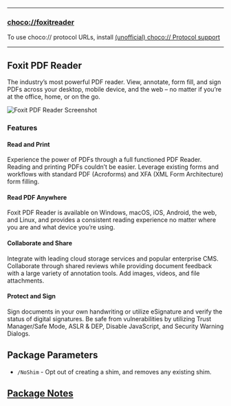 
---

### [choco://foxitreader](choco://foxitreader)

To use choco:// protocol URLs, install [(unofficial) choco:// Protocol support](https://community.chocolatey.org/packages/choco-protocol-support)

---

## Foxit PDF Reader

The industry’s most powerful PDF reader. View, annotate, form fill, and sign PDFs across your desktop, mobile device, and the web – no matter if you’re at the office, home, or on the go.

![Foxit PDF Reader Screenshot](https://cdn.jsdelivr.net/gh/brogers5/chocolatey-package-foxitreader@bc276314a2bd44d6443a09ef7e8a2d1e2ed99ba9/Screenshot.png)

### Features

#### Read and Print

Experience the power of PDFs through a full functioned PDF Reader. Reading and printing PDFs couldn’t be easier. Leverage existing forms and workflows with standard PDF (Acroforms) and XFA (XML Form Architecture) form filling.

#### Read PDF Anywhere

Foxit PDF Reader is available on Windows, macOS, iOS, Android, the web, and Linux, and provides a consistent reading experience no matter where you are and what device you’re using.

#### Collaborate and Share

Integrate with leading cloud storage services and popular enterprise CMS. Collaborate through shared reviews while providing document feedback with a large variety of annotation tools. Add images, videos, and file attachments.

#### Protect and Sign

Sign documents in your own handwriting or utilize eSignature and verify the status of digital signatures. Be safe from vulnerabilities by utilizing Trust Manager/Safe Mode, ASLR & DEP, Disable JavaScript, and Security Warning Dialogs.

## Package Parameters

* `/NoShim` - Opt out of creating a shim, and removes any existing shim.

## [Package Notes](https://github.com/brogers5/chocolatey-package-foxitreader/blob/v12.1.0.15250/PACKAGE-NOTES.md)
